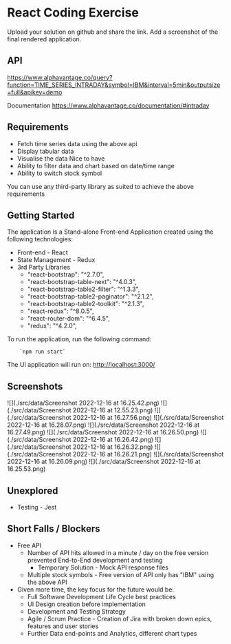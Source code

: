 # React Coding Exercise

Upload your solution on github and share the link. Add a screenshot of the final rendered application.

## API

https://www.alphavantage.co/query?function=TIME_SERIES_INTRADAY&symbol=IBM&interval=5min&outputsize=full&apikey=demo

Documentation
https://www.alphavantage.co/documentation/#intraday

## Requirements

 - Fetch time series data using the above api
 - Display tabular data
 - Visualise the data
 Nice to have
 - Ability to filter data and chart based on date/time range 
 - Ability to switch stock symbol

You can use any third-party library as suited to achieve the above requirements

## Getting Started
The application is a Stand-alone Front-end Application created using the following technologies:

- Front-end - React
- State Management - Redux
- 3rd Party Libraries
  - "react-bootstrap": "^2.7.0",
  - "react-bootstrap-table-next": "^4.0.3",
  - "react-bootstrap-table2-filter": "^1.3.3",
  - "react-bootstrap-table2-paginator": "^2.1.2",
  - "react-bootstrap-table2-toolkit": "^2.1.3",
  - "react-redux": "^8.0.5",
  - "react-router-dom": "^6.4.5",
  - "redux": "^4.2.0",

To run the application, run the following command:

        `npm run start`

The UI application will run on:
[http://localhost:3000/](http://localhost:3000/)

## Screenshots
![](./src/data/Screenshot 2022-12-16 at 16.25.42.png)
![](./src/data/Screenshot 2022-12-16 at 12.55.23.png)
![](./src/data/Screenshot 2022-12-16 at 16.27.56.png)
![](./src/data/Screenshot 2022-12-16 at 16.28.07.png)
![](./src/data/Screenshot 2022-12-16 at 16.27.49.png)
![](./src/data/Screenshot 2022-12-16 at 16.26.50.png)
![](./src/data/Screenshot 2022-12-16 at 16.26.42.png)
![](./src/data/Screenshot 2022-12-16 at 16.26.32.png)
![](./src/data/Screenshot 2022-12-16 at 16.26.21.png)
![](./src/data/Screenshot 2022-12-16 at 16.26.09.png)
![](./src/data/Screenshot 2022-12-16 at 16.25.53.png)

## Unexplored
- Testing - Jest

## Short Falls / Blockers
- Free API 
  - Number of API hits allowed in a minute / day on the free version prevented End-to-End development and testing
    - Temporary Solution - Mock API response files
  - Multiple stock symbols - Free version of API only has "IBM" using the above API 
- Given more time, the key focus for the future would be:
  - Full Software Development Life Cycle best practices
  - UI Design creation before implementation
  - Development and Testing Strategy
  - Agile / Scrum Practice - Creation of Jira with broken down epics, features and user stories
  - Further Data end-points and Analytics, different chart types
